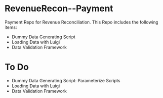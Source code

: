 # RevenueRecon--Payment
Payment Repo for Revenue Reconciliation. This Repo includes the following items:
<ul>
  <li>Dummy Data Generating Script</li>
  <li>Loading Data with Luigi</li>
  <li>Data Validation Framework</li>
</ul>

# To Do
<ul>
  <li>Dummy Data Generating Script: Parameterize Scripts</li>
  <li>Loading Data with Luigi</li>
  <li>Data Validation Framework</li>
</ul>

